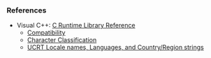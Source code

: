 
### References

* Visual C++: [C Runtime Library Reference](https://docs.microsoft.com/en-us/cpp/c-runtime-library/c-run-time-library-reference)
    * [Compatibility](https://docs.microsoft.com/en-us/cpp/c-runtime-library/compatibility)
    * [Character Classification](https://docs.microsoft.com/en-us/cpp/c-runtime-library/character-classification)
    * [UCRT Locale names, Languages, and Country/Region strings](https://docs.microsoft.com/en-us/cpp/c-runtime-library/locale-names-languages-and-country-region-strings)

